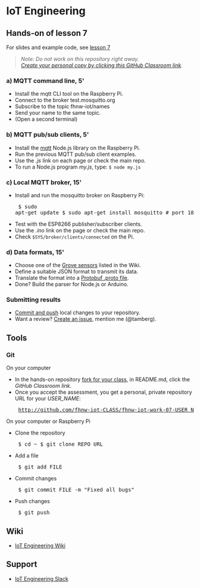 # IoT Engineering
## Hands-on of lesson 7
For slides and example code, see [lesson 7](../../../fhnw-iot/blob/master/07/README.md)

> *Note: Do not work on this repository right away.*<br/>
> *[Create your personal copy by clicking this GitHub Classroom link](https://classroom.github.com/a/TODO).*

### a) MQTT command line, 5'
* Install the mqtt CLI tool on the Raspberry Pi.
* Connect to the broker test.mosquitto.org
* Subscribe to the topic fhnw-iot/names
* Send your name to the same topic.
* (Open a second terminal)

### b) MQTT pub/sub clients, 5'
* Install the [mqtt](https://github.com/mqttjs/MQTT.js) Node.js library on the Raspberry Pi.
* Run the previous MQTT pub/sub client examples.
* Use the _.js_ link on each page or check the main repo.
* To run a Node.js program _my.js_, type: ```$ node my.js```

### c) Local MQTT broker, 15'
* Install and run the mosquitto broker on Raspberry Pi:<pre>
    $ sudo apt-get update
    $ sudo apt-get install mosquitto # port 1883</pre>
* Test with the ESP8266 publisher/subscriber clients.
* Use the _.ino_ link on the page or check the main repo.
* Check ```$SYS/broker/clients/connected``` on the Pi.

### d) Data formats, 15'
* Choose one of the [Grove sensors](https://github.com/tamberg/fhnw-iot/wiki/Grove-Sensors) listed in the Wiki.
* Define a suitable JSON format to transmit its data.
* Translate the format into a [Protobuf .proto file](https://developers.google.com/protocol-buffers/docs/proto).
* Done? Build the parser for Node.js or Arduino.

### Submitting results
* [Commit and push](#git) local changes to your repository.
* Want a review? [Create an issue](../../issues/new), mention me (@tamberg).

## Tools
### Git
On your computer
* In the hands-on repository [fork for your class](../../network/members), in README.md, click the _GitHub Classroom link_.
* Once you accept the assessment, you get a personal, private repository URL for your _USER_NAME_:<pre>
http://github.com/fhnw-iot-CLASS/fhnw-iot-work-07-USER_NAME</pre>

On your computer or Raspberry Pi
* Clone the repository<pre>
    $ cd ~
    $ git clone REPO_URL</pre>
* Add a file<pre>
    $ git add FILE</pre>
* Commit changes<pre>
    $ git commit FILE -m "Fixed all bugs"</pre>
* Push changes<pre>
    $ git push</pre>

## Wiki
- [IoT Engineering Wiki](https://github.com/tamberg/fhnw-iot/wiki)

## Support
- [IoT Engineering Slack](https://fhnw-iot.slack.com/)
